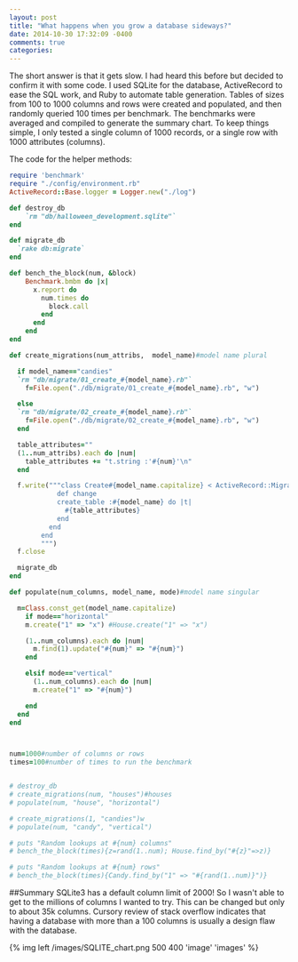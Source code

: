 ```yaml
---
layout: post
title: "What happens when you grow a database sideways?"
date: 2014-10-30 17:32:09 -0400
comments: true
categories: 
---
```


The short answer is that it gets slow. I had heard this before but decided to confirm it with some code. I used SQLite for the database, ActiveRecord to ease the SQL work, and Ruby to automate table generation. Tables of sizes from 100 to 1000 columns and rows were created and populated, and then randomly queried 100 times per benchmark. The benchmarks were averaged and compiled to generate the summary chart.  To keep things simple, I only tested a single column of 1000 records, or a single row with 1000 attributes (columns). 

<!-- more -->
The code for the helper methods:

```ruby
require 'benchmark'
require "./config/environment.rb"
ActiveRecord::Base.logger = Logger.new("./log")

def destroy_db
    `rm "db/halloween_development.sqlite"`
end

def migrate_db
  `rake db:migrate`
end

def bench_the_block(num, &block)
    Benchmark.bmbm do |x|
      x.report do
        num.times do 
          block.call
        end
      end
    end
end

def create_migrations(num_attribs,  model_name)#model name plural

  if model_name=="candies"
  `rm "db/migrate/01_create_#{model_name}.rb"`
    f=File.open("./db/migrate/01_create_#{model_name}.rb", "w")

  else
  `rm "db/migrate/02_create_#{model_name}.rb"`
    f=File.open("./db/migrate/02_create_#{model_name}.rb", "w")
  end

  table_attributes=""
  (1..num_attribs).each do |num|
    table_attributes += "t.string :'#{num}'\n"
  end

  f.write("""class Create#{model_name.capitalize} < ActiveRecord::Migration
            def change
            create_table :#{model_name} do |t|
              #{table_attributes}
            end
          end
        end
        """)
  f.close

  migrate_db
end

def populate(num_columns, model_name, mode)#model name singular

  m=Class.const_get(model_name.capitalize)
    if mode=="horizontal"
    m.create("1" => "x") #House.create("1" => "x")

    (1..num_columns).each do |num|
      m.find(1).update("#{num}" => "#{num}")
    end

    elsif mode=="vertical"
      (1..num_columns).each do |num|
      m.create("1" => "#{num}")

    end
  end
end



num=1000#number of columns or rows
times=100#number of times to run the benchmark


# destroy_db
# create_migrations(num, "houses")#houses
# populate(num, "house", "horizontal")

# create_migrations(1, "candies")w
# populate(num, "candy", "vertical")

# puts "Random lookups at #{num} columns"
# bench_the_block(times){z=rand(1..num); House.find_by("#{z}"=>z)}

# puts "Random lookups at #{num} rows"
# bench_the_block(times){Candy.find_by("1" => "#{rand(1..num)}")}
```

##Summary
SQLite3 has a default column limit of 2000! So I wasn't able to get to the millions of columns I wanted to try. This can be changed but only to about 35k columns. Cursory review of stack overflow indicates that having a database with more than a 100 columns is usually a design flaw with the database. 

{% img left /images/SQLITE_chart.png 500 400 'image' 'images' %}


